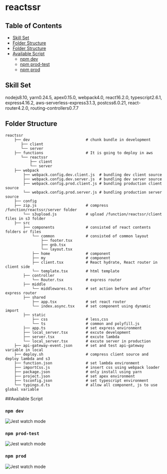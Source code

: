 # reactssr

## Table of Contents

- [Skill Set](#skill-set)
- [Folder Structure](#folder-structure)
- [Folder Structure](#folder-structure)
- [Available Script](#available-script)
    - [npm dev](#npm-dev)
    - [npm prod-test](#npm-prod-test)
    - [npm prod](#npm-prod)

## Skill Set
nodejs8.10, yarn0.24.5, apex0.15.0, webpack4.0, react16.2.0, typescript2.6.1, express4.16.2, aws-serverless-express3.1.3, postcss6.0.21,
react-router4.2.0, routing-controllers0.7.7

## Folder Structure
    reactssr
        ├── dev                         # chunk bundle in development
           ├── client
           └── server
        ├── functions                   # It is going to deploy in aws
           └── reactssr
               ├── client
               └── server
        ├── webpack
            ├── webpack.config.dev.client.js  # bundling dev client source
            ├── webpack.config.dev.server.js  # bundling dev server source
            ├── webpack.config.prod.client.js # bundling production client source
            └── webpack.config.prod.server.js # bundling production server source
        ├── config
        ├── zip.js                      # compress /function/reactssr/server folder
            └── s3upload.js             # upload /function/reactssr/client files in s3 folder
        ├── src
            ├── components              # consisted of react contents folders or files
                └── common              # consisted of common layout
                    ├── footer.tsx
                    ├── gnb.tsx
                    └── layout.tsx
                ├── home                # component
                ├── my                  # component
                ├── client.tsx          # React hydrate, React router in client side
                └── template.tsx        # html template
            ├── controller
                └── Router.tsx          # express router
            ├── middle
                └── middlewares.ts      # set action before and after express router
            ├── shared
                ├── app.tsx             # set react router
                └── index.async.tsx     # set component using dynamic import
            ├── static
                ├── css                 # less,css
                └── ts                  # common and polyfill.js
            ├── app.ts                  # set express environment
            ├── local_server.tsx        # excute development
            ├── server.tsx              # excute lambda
            └── local_server.tsx        # excute server in production
        ├── api-gateway-event.json      # set and test api-gateway variable in local
        ├── deploy.sh                   # compress client source and deploy lambda and s3
        ├── function.json               # set lambda environment
        ├── importCss.js                # insert css using webpack loader
        ├── package.json                # only install using yarn
        ├── project.json                # set apex environment
        ├── tsconfig.json               # set typescript environment
        └── typings.d.ts                # allow all component, js to use global variable

##Available Script
### `npm dev`
![Jest watch mode](http://thumbnail.egloos.net/600x0/http://pds27.egloos.com/pds/201805/10/38/e0015438_5af409534cf10.png)
### `npm prod-test`
![Jest watch mode](http://thumbnail.egloos.net/600x0/http://pds26.egloos.com/pds/201805/10/38/e0015438_5af4095f448c3.png)
### `npm prod`
![Jest watch mode](http://thumbnail.egloos.net/600x0/http://pds27.egloos.com/pds/201805/10/38/e0015438_5af40964287a3.png)



